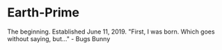 # Earth-Prime
The beginning.  Established June 11, 2019.
"First, I was born.  Which goes without saying, but..." - Bugs Bunny

